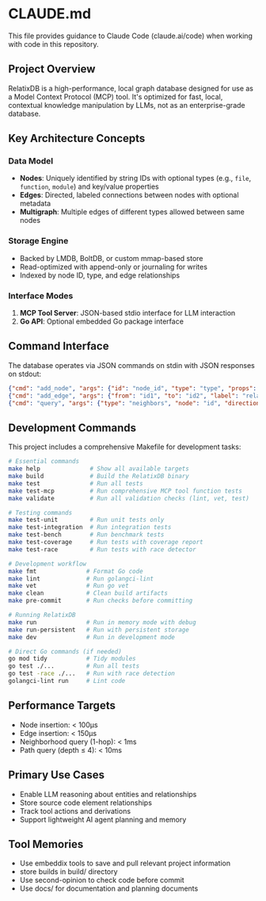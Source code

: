 # CLAUDE.md

This file provides guidance to Claude Code (claude.ai/code) when working with code in this repository.

## Project Overview
RelatixDB is a high-performance, local graph database designed for use as a Model Context Protocol (MCP) tool. It's optimized for fast, local, contextual knowledge manipulation by LLMs, not as an enterprise-grade database.

## Key Architecture Concepts

### Data Model
- **Nodes**: Uniquely identified by string IDs with optional types (e.g., `file`, `function`, `module`) and key/value properties
- **Edges**: Directed, labeled connections between nodes with optional metadata
- **Multigraph**: Multiple edges of different types allowed between same nodes

### Storage Engine
- Backed by LMDB, BoltDB, or custom mmap-based store
- Read-optimized with append-only or journaling for writes
- Indexed by node ID, type, and edge relationships

### Interface Modes
1. **MCP Tool Server**: JSON-based stdio interface for LLM interaction
2. **Go API**: Optional embedded Go package interface

## Command Interface
The database operates via JSON commands on stdin with JSON responses on stdout:

```json
{"cmd": "add_node", "args": {"id": "node_id", "type": "type", "props": {}}}
{"cmd": "add_edge", "args": {"from": "id1", "to": "id2", "label": "relationship"}}
{"cmd": "query", "args": {"type": "neighbors", "node": "id", "direction": "out"}}
```

## Development Commands
This project includes a comprehensive Makefile for development tasks:

```bash
# Essential commands
make help              # Show all available targets
make build             # Build the RelatixDB binary
make test              # Run all tests
make test-mcp          # Run comprehensive MCP tool function tests
make validate          # Run all validation checks (lint, vet, test)

# Testing commands
make test-unit         # Run unit tests only
make test-integration  # Run integration tests
make test-bench        # Run benchmark tests
make test-coverage     # Run tests with coverage report
make test-race         # Run tests with race detector

# Development workflow
make fmt              # Format Go code
make lint             # Run golangci-lint
make vet              # Run go vet
make clean            # Clean build artifacts
make pre-commit       # Run checks before committing

# Running RelatixDB
make run              # Run in memory mode with debug
make run-persistent   # Run with persistent storage
make dev              # Run in development mode

# Direct Go commands (if needed)
go mod tidy           # Tidy modules
go test ./...         # Run all tests
go test -race ./...   # Run with race detection
golangci-lint run     # Lint code
```

## Performance Targets
- Node insertion: < 100µs
- Edge insertion: < 150µs  
- Neighborhood query (1-hop): < 1ms
- Path query (depth ≤ 4): < 10ms

## Primary Use Cases
- Enable LLM reasoning about entities and relationships
- Store source code element relationships
- Track tool actions and derivations
- Support lightweight AI agent planning and memory

## Tool Memories
- Use embeddix tools to save and pull relevant project information
- store builds in build/ directory
- Use second-opinion to check code before commit
- Use docs/ for documentation and planning documents